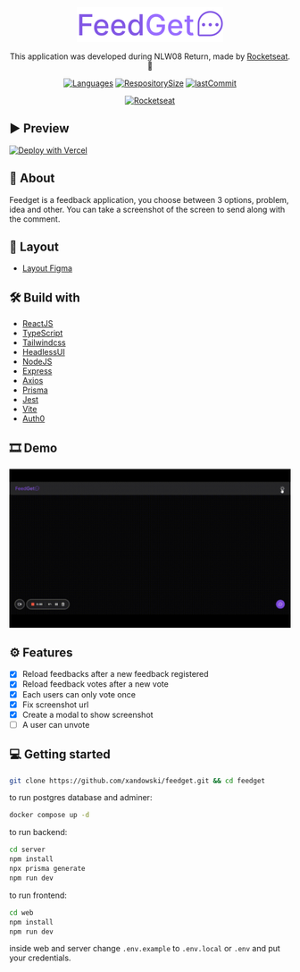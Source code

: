<div align="center">

<img align="" width="" src="web/src/assets/imgs/logo.svg">

This application was developed during NLW08 Return, made by [Rocketseat](https://rocketseat.com.br/). 🚀

</div>

<div align="center">

[![Languages](https://img.shields.io/github/languages/count/xandowski/feedget?color=blueviolet)]()
[![RespositorySize](https://img.shields.io/github/repo-size/xandowski/feedget?color=blueviolet)]()
[![lastCommit](https://img.shields.io/github/last-commit/xandowski/feedget?color=blueviolet)]()

[![Rocketseat](https://badgen.net/discord/members/Rocketseat?color=8257E5)](https://discord.gg/rocketseat)
</div>

## ▶ Preview

[![Deploy with Vercel](https://vercel.com/button)](https://feedget-xandowski.vercel.app/)

## 📃 About

Feedget is a feedback application, you choose between 3 options, problem, idea and other. You can take a screenshot of the screen to send along with the comment.

## 🎨 Layout

- [Layout Figma](https://www.figma.com/community/file/1102912516166573468)

## 🛠 Build with

- [ReactJS](https://reactjs.org/docs/getting-started.html)
- [TypeScript](https://www.typescriptlang.org/docs/)
- [Tailwindcss](https://tailwindcss.com/)
- [HeadlessUI](https://headlessui.dev/)
- [NodeJS](https://nodejs.org/en/)
- [Express](https://expressjs.com/pt-br/)
- [Axios](https://axios-http.com/ptbr/docs/intro)
- [Prisma](https://www.prisma.io/)
- [Jest](https://jestjs.io/pt-BR/)
- [Vite](https://vitejs.dev/)
- [Auth0](https://auth0.com/docs/)

## 🎞 Demo

<img src="web/src/assets/videos/feedget-presentation.gif">

## ⚙ Features

- [X] Reload feedbacks after a new feedback registered
- [X] Reload feedback votes after a new vote
- [X] Each users can only vote once
- [X] Fix screenshot url
- [X] Create a modal to show screenshot
- [ ] A user can unvote

## 💻 Getting started

```sh
git clone https://github.com/xandowski/feedget.git && cd feedget
```

to run postgres database and adminer:

```sh
docker compose up -d
```

to run backend:

```sh
cd server
npm install
npx prisma generate
npm run dev
```

to run frontend:

```sh
cd web
npm install
npm run dev
```

inside web and server change `.env.example` to `.env.local` or `.env` and put your credentials.
